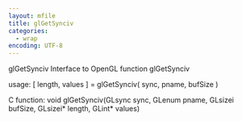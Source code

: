 ```yaml
---
layout: mfile
title: glGetSynciv
categories:
  - wrap
encoding: UTF-8
---
```


glGetSynciv  Interface to OpenGL function glGetSynciv

usage:  [ length, values ] = glGetSynciv( sync, pname, bufSize )

C function:  void glGetSynciv(GLsync sync, GLenum pname, GLsizei bufSize, GLsizei\* length, GLint\* values)